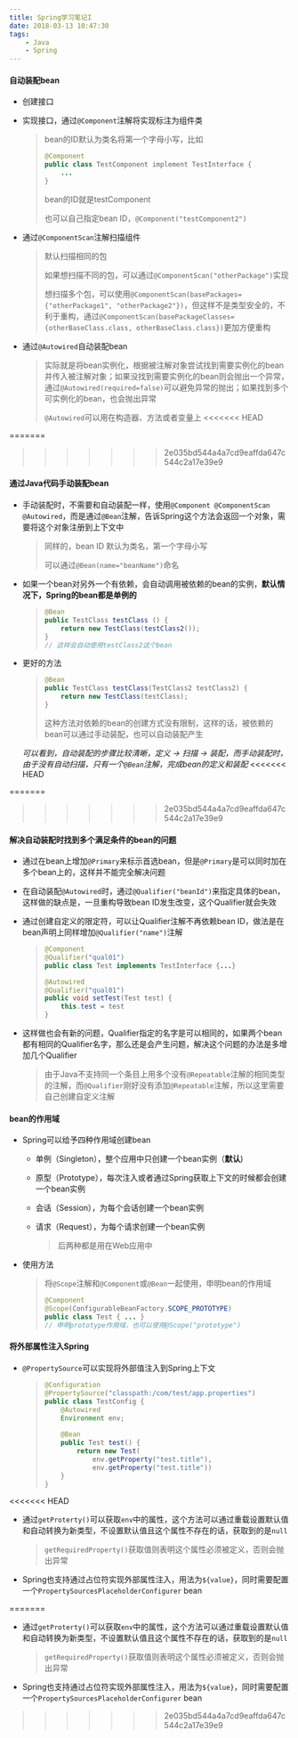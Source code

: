 ```yaml
---
title: Spring学习笔记I
date: 2018-03-13 10:47:30
tags:
    - Java
    - Spring
---
```




#### 自动装配bean

* 创建接口

* 实现接口，通过`@Component`注解将实现标注为组件类

  > bean的ID默认为类名将第一个字母小写，比如
  >
  > ``` java
  > @Component
  > public class TestComponent implement TestInterface {
  >     ...
  > }
  > ```
  >
  > bean的ID就是testComponent
  >
  > 也可以自己指定bean ID，`@Component("testComponent2")`

* 通过`@ComponentScan`注解扫描组件

  > 默认扫描相同的包
  >
  > 如果想扫描不同的包，可以通过`@ComponentScan("otherPackage")`实现
  >
  > 想扫描多个包，可以使用`@ComponentScan(basePackages={"otherPackage1", "otherPackage2"})`，但这样不是类型安全的，不利于重构，通过`@ComponentScan(basePackageClasses={otherBaseClass.class, otherBaseClass.class})`更加方便重构

* 通过`@Autowired`自动装配bean

  > 实际就是将bean实例化，根据被注解对象尝试找到需要实例化的bean并传入被注解对象；如果没找到需要实例化的bean则会抛出一个异常，通过`@Autowired(required=false)`可以避免异常的抛出；如果找到多个可实例化的bean，也会抛出异常
  >
  > `@Autowired`可以用在构造器、方法或者变量上
<<<<<<< HEAD

=======
>>>>>>> 2e035bd544a4a7cd9eaffda647c544c2a17e39e9


#### 通过Java代码手动装配bean

* 手动装配时，不需要和自动装配一样，使用`@Component @ComponentScan @Autowired`，而是通过`@Bean`注解，告诉Spring这个方法会返回一个对象，需要将这个对象注册到上下文中

  > 同样的，bean ID 默认为类名，第一个字母小写
  >
  > 可以通过`@Bean(name="beanName")`命名

* 如果一个bean对另外一个有依赖，会自动调用被依赖的bean的实例，**默认情况下，Spring的bean都是单例的**

  > ```java
  > @Bean
  > public TestClass testClass () {
  >     return new TestClass(testClass2());
  > }
  > // 这样会自动使用testClass2这个bean
  > ```

* 更好的方法

  > ```java
  > @Bean
  > public TestClass testClass(TestClass2 testClass2) {
  >     return new TestClass(testClass);
  > }
  > ```
  >
  > 这种方法对依赖的bean的创建方式没有限制，这样的话，被依赖的bean可以通过手动装配，也可以自动装配产生



  _可以看到，自动装配的步骤比较清晰，定义 -> 扫描 -> 装配，而手动装配时，由于没有自动扫描，只有一个`@Bean`注解，完成bean的定义和装配_
<<<<<<< HEAD


=======
>>>>>>> 2e035bd544a4a7cd9eaffda647c544c2a17e39e9


#### 解决自动装配时找到多个满足条件的bean的问题

* 通过在bean上增加`@Primary`来标示首选bean，但是`@Primary`是可以同时加在多个bean上的，这样并不能完全解决问题

* 在自动装配`@Autowired`时，通过`@Qualifier("beanId")`来指定具体的bean，这样做的缺点是，一旦重构导致bean ID发生改变，这个Qualifier就会失效

* 通过创建自定义的限定符，可以让Qualifier注解不再依赖bean ID，做法是在bean声明上同样增加`@Qualifier("name")`注解

  > ```java
  > @Component
  > @Qualifier("qual01")
  > public class Test implements TestInterface {...}
  > 
  > @Autowired
  > @Qualifier("qual01")
  > public void setTest(Test test) {
  >     this.test = test
  > }
  > ```

* 这样做也会有新的问题，Qualifier指定的名字是可以相同的，如果两个bean都有相同的Qualifier名字，那么还是会产生问题，解决这个问题的办法是多增加几个Qualifier

  > 由于Java不支持同一个条目上用多个没有`@Repeatable`注解的相同类型的注解，而`@Qualifier`刚好没有添加`@Repeatable`注解，所以这里需要自己创建自定义注解



#### bean的作用域

* Spring可以给予四种作用域创建bean

  * 单例（Singleton），整个应用中只创建一个bean实例（**默认**)

  * 原型（Prototype），每次注入或者通过Spring获取上下文的时候都会创建一个bean实例

  * 会话（Session），为每个会话创建一个bean实例

  * 请求（Request），为每个请求创建一个bean实例

    > 后两种都是用在Web应用中

* 使用方法

  > 将`@Scope`注解和`@Component`或`@Bean`一起使用，申明bean的作用域
  >
  > ```java
  > @Component
  > @Scope(ConfigurableBeanFactory.SCOPE_PROTOTYPE)
  > public class Test { ... }
  > // 申明prototype作用域，也可以使用@Scope("prototype")
  > ```



#### 将外部属性注入Spring

* `@PropertySource`可以实现将外部值注入到Spring上下文

  > ```java
  > @Configuration
  > @PropertySource("classpath:/com/test/app.properties")
  > public class TestConfig {
  >     @Autowired
  >     Environment env;
  >     
  >     @Bean
  >     public Test test() {
  >         return new Test(
  >             env.getProperty("test.title"),
  >             env.getProperty("test.title"))
  >     }
  > }
  > ```

<<<<<<< HEAD
* 通过`getProterty()`可以获取`env`中的属性，这个方法可以通过重载设置默认值和自动转换为新类型，不设置默认值且这个属性不存在的话，获取到的是`null`

  > `getRequiredProperty()`获取值则表明这个属性必须被定义，否则会抛出异常

* Spring也支持通过占位符实现外部属性注入，用法为`${value}`，同时需要配置一个`PropertySourcesPlaceholderConfigurer` bean

=======
* 通过`getProterty()`可以获取`env`中的属性，这个方法可以通过重载设置默认值和自动转换为新类型，不设置默认值且这个属性不存在的话，获取到的是```null```

  > `getRequiredProperty()`获取值则表明这个属性必须被定义，否则会抛出异常

* Spring也支持通过占位符实现外部属性注入，用法为`${value}`，同时需要配置一个`PropertySourcesPlaceholderConfigurer` bean
>>>>>>> 2e035bd544a4a7cd9eaffda647c544c2a17e39e9
